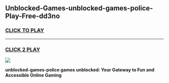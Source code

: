 
## Unblocked-Games-unblocked-games-police-Play-Free-dd3no
<h3>
<a href="https://premium76.site?title=unblocked-games-police&ref=10A">CLICK TO PLAY</a></h3>
<hr>

<h3>
<a href="https://premium76.site?title=unblocked-games-police&ref=10A">CLICK 2 PLAY</a>
  
</h3>

<a href="https://premium76.site?title=unblocked-games-police&ref=10A"><img src="https://clearcache.store/games.png"></a>


**unblocked-games-police games unblocked: Your Gateway to Fun and Accessible Online Gaming**
